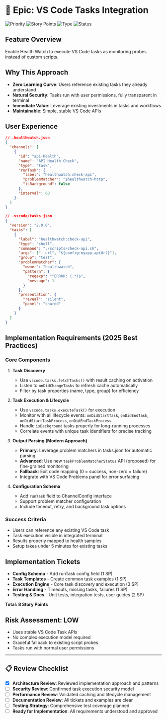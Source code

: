 # 🎯 Epic: VS Code Tasks Integration

![Priority](https://img.shields.io/badge/Priority-HIGH-red?style=flat-square)
![Story Points](https://img.shields.io/badge/Story_Points-8_SP-green?style=flat-square)
![Type](https://img.shields.io/badge/Type-Epic-purple?style=flat-square)
![Status](https://img.shields.io/badge/Status-Ready_for_Implementation-blue?style=flat-square)

## Feature Overview

Enable Health Watch to execute VS Code tasks as monitoring probes instead of custom scripts.

## Why This Approach

- **Zero Learning Curve**: Users reference existing tasks they already understand
- **Natural Security**: Tasks run with user permissions, fully transparent in terminal
- **Immediate Value**: Leverage existing investments in tasks and workflows
- **Maintainable**: Simple, stable VS Code APIs

## User Experience

```json
// .healthwatch.json
{
  "channels": [
    {
      "id": "api-health",
      "name": "API Health Check",
      "type": "task",
      "runTask": {
        "label": "healthwatch:check-api",
        "problemMatcher": "$healthwatch-http",
        "isBackground": false
      },
      "interval": 60
    }
  ]
}
```

```json
// .vscode/tasks.json
{
  "version": "2.0.0",
  "tasks": [
    {
      "label": "healthwatch:check-api",
      "type": "shell",
      "command": "./scripts/check-api.sh",
      "args": ["--url", "${config:myapp.apiUrl}"],
      "group": "test",
      "problemMatcher": {
        "owner": "healthwatch",
        "pattern": {
          "regexp": "^ERROR: (.*)$",
          "message": 1
        }
      },
      "presentation": {
        "reveal": "silent",
        "panel": "shared"
      }
    }
  ]
}
```

## Implementation Requirements (2025 Best Practices)

### Core Components

1. **Task Discovery**
   - Use `vscode.tasks.fetchTasks()` with result caching on activation
   - Listen to `onDidChangeTasks` to refresh cache automatically
   - Filter by task properties (name, type, group) for efficiency

2. **Task Execution & Lifecycle**
   - Use `vscode.tasks.executeTask()` for execution
   - Monitor with all lifecycle events: `onDidStartTask`, `onDidEndTask`, `onDidStartTaskProcess`, `onDidEndTaskProcess`
   - Handle `isBackground` tasks properly for long-running processes
   - Correlate events with unique task identifiers for precise tracking

3. **Output Parsing (Modern Approach)**
   - **Primary**: Leverage problem matchers in tasks.json for automatic parsing
   - **Advanced**: Use new `taskProblemMatcherStatus` API (proposed) for fine-grained monitoring
   - **Fallback**: Exit code mapping (0 = success, non-zero = failure)
   - Integrate with VS Code Problems panel for error surfacing

4. **Configuration Schema**
   - Add `runTask` field to ChannelConfig interface
   - Support problem matcher configuration
   - Include timeout, retry, and background task options

### Success Criteria

- Users can reference any existing VS Code task
- Task execution visible in integrated terminal
- Results properly mapped to health samples
- Setup takes under 5 minutes for existing tasks

## Implementation Tickets

- **Config Schema** - Add runTask config field (1 SP)
- **Task Templates** - Create common task examples (1 SP) 
- **Execution Engine** - Core task discovery and execution (3 SP)
- **Error Handling** - Timeouts, missing tasks, failures (1 SP)
- **Testing & Docs** - Unit tests, integration tests, user guides (2 SP)

**Total: 8 Story Points**

## Risk Assessment: LOW

- Uses stable VS Code Task APIs
- No complex execution model required
- Graceful fallback to existing script probes
- Tasks run with normal user permissions

---

## 📋 **Review Checklist**
- [x] **Architecture Review**: Reviewed implementation approach and patterns
- [ ] **Security Review**: Confirmed task execution security model
- [ ] **Performance Review**: Validated caching and lifecycle management
- [ ] **Documentation Review**: All tickets and examples are clear
- [ ] **Testing Strategy**: Comprehensive test coverage planned
- [ ] **Ready for Implementation**: All requirements understood and approved
